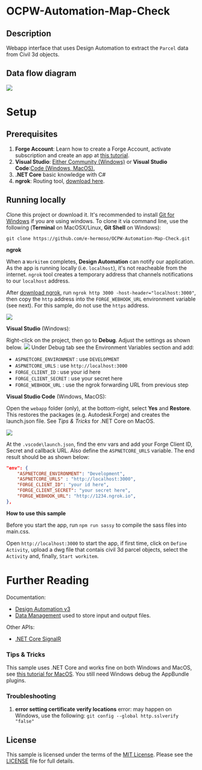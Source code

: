# OCPW-Automation-Map-Check
## Description

Webapp interface that uses Design Automation to extract the `Parcel` data from Civil 3d objects.

## Data flow diagram
![](https://github.com/e-hermoso/OCPW-Automation-Map-Check/blob/main/media/aboutapp/img/Data%20Flow%20Forge%20Checker.jpg)

# Setup

## Prerequisites

1. **Forge Account**: Learn how to create a Forge Account, activate subscription and create an app at [this tutorial](http://learnforge.autodesk.io/#/account/). 
2. **Visual Studio**: [Either Community (Windows)](https://visualstudio.microsoft.com/downloads/) or **Visual Studio Code**:[Code (Windows, MacOS).](https://code.visualstudio.com/download)
3. **.NET Core** basic knowledge with C#
4. **ngrok**: Routing tool, [download here](https://ngrok.com/). 
## Running locally

Clone this project or download it. It's recommended to install [Git for Windows](https://git-scm.com/download/win) if you are using windows. To clone it via command line, use the following (**Terminal** on MacOSX/Linux, **Git Shell** on Windows):

    git clone https://github.com/e-hermoso/OCPW-Automation-Map-Check.git
    
**ngrok**

When a `Workitem` completes, **Design Automation** can notify our application. As the app is running locally (i.e. `localhost`), it's not reacheable from the internet. `ngrok` tool creates a temporary address that channels notifications to our `localhost` address.

After [download ngrok](https://ngrok.com/), run `ngrok http 3000 -host-header="localhost:3000"`, then copy the `http` address into the `FORGE_WEBHOOK_URL` environment variable (see next). For this sample, do not use the `https` address.

![](https://github.com/e-hermoso/OCPW-Automation-Map-Check/blob/main/media/aboutapp/img/ngrok-setup.gif)

**Visual Studio** (Windows):

Right-click on the project, then go to **Debug**. Adjust the settings as shown below.
![](https://github.com/e-hermoso/OCPW-Automation-Map-Check/blob/main/media/aboutapp/img/env-setup.gif)
Under Debug tab see the Environment Variables section and add:
- `ASPNETCORE_ENVIRONMENT` : use `DEVELOPMENT`
- `ASPNETCORE_URLS` : use `http://localhost:3000`
- `FORGE_CLIENT_ID` : use your id here
- `FORGE_CLIENT_SECRET` : use your secret here
- `FORGE_WEBHOOK_URL` : use the ngrok forwarding URL from previous step

**Visual Studio Code** (Windows, MacOS):

Open the `webapp` folder (only), at the bottom-right, select **Yes** and **Restore**. This restores the packages (e.g. Autodesk.Forge) and creates the launch.json file. See *Tips & Tricks* for .NET Core on MacOS.

![](https://github.com/e-hermoso/OCPW-Automation-Map-Check/blob/main/media/aboutapp/img/visual_code_restore.png)

At the `.vscode\launch.json`, find the env vars and add your Forge Client ID, Secret and callback URL. Also define the `ASPNETCORE_URLS` variable. The end result should be as shown below:

```json
"env": {
    "ASPNETCORE_ENVIRONMENT": "Development",
    "ASPNETCORE_URLS" : "http://localhost:3000",
    "FORGE_CLIENT_ID": "your id here",
    "FORGE_CLIENT_SECRET": "your secret here",
    "FORGE_WEBHOOK_URL": "http://1234.ngrok.io",
},
```

**How to use this sample**

Before you start the app, run `npm run sassy` to compile the sass files into main.css.

Open `http://localhost:3000` to start the app, if first time, click on `Define Activity`, upload a dwg file that contais civil 3d parcel objects, select the `Activity` and, finally, `Start workitem`. 

# Further Reading

Documentation:

- [Design Automation v3](https://forge.autodesk.com/en/docs/design-automation/v3/developers_guide/overview/)
- [Data Management](https://forge.autodesk.com/en/docs/data/v2/reference/http/) used to store input and output files.

Other APIs:

- [.NET Core SignalR](https://docs.microsoft.com/en-us/aspnet/core/signalr/introduction?view=aspnetcore-3.1)

### Tips & Tricks

This sample uses .NET Core and works fine on both Windows and MacOS, see [this tutorial for MacOS](https://github.com/augustogoncalves/dotnetcoreheroku). You still need Windows debug the AppBundle plugins.

### Troubleshooting

1. **error setting certificate verify locations** error: may happen on Windows, use the following: `git config --global http.sslverify "false"`

## License

This sample is licensed under the terms of the [MIT License](http://opensource.org/licenses/MIT). Please see the [LICENSE](LICENSE) file for full details.
